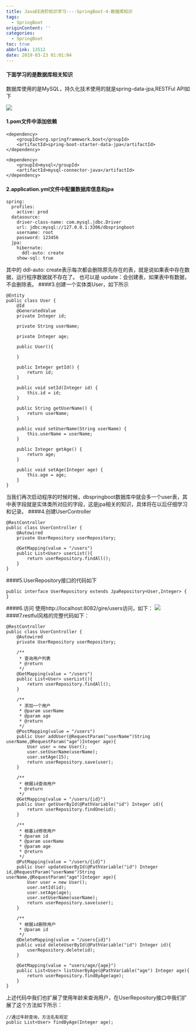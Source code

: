```yaml
---
title: JavaEE进阶知识学习----SpringBoot-4-数据库知识
tags:
  - SpringBoot
originContent: ''
categories:
  - SpringBoot
toc: true
abbrlink: 13512
date: 2019-03-23 01:01:04
---
```

#### 下面学习的是数据库相关知识
数据库使用的是MySQL，持久化技术使用的就是spring-data-jpa,RESTFul API如下
<!-- more -->
![](https://i.imgur.com/x2JhG2P.png)
#### 1.pom文件中添加依赖

	<dependency>
		<groupId>org.springframework.boot</groupId>
		<artifactId>spring-boot-starter-data-jpa</artifactId>
	</dependency>
	
	<dependency>
		<groupId>mysql</groupId>
		<artifactId>mysql-connector-java</artifactId>
	</dependency>
#### 2.application.yml文件中配置数据库信息和jpa
	
	spring:
	  profiles:
	    active: prod
	  datasource:
	    driver-class-name: com.mysql.jdbc.Driver
	    url: jdbc:mysql://127.0.0.1:3306/dbspringboot
	    username: root
	    password: 123456
	  jpa:
	    hibernate:
	      ddl-auto: create
	    show-sql: true
其中的 ddl-auto: create表示每次都会删除原先存在的表，就是说如果表中存在数据，运行程序数据就不存在了。
也可以是 update：会创建表，如果表中有数据，不会删除表。
####3.创建一个实体类User，如下所示

	@Entity
	public class User {
	    @Id
	    @GeneratedValue
	    private Integer id;
	
	    private String userName;
	
	    private Integer age;
	
	    public User(){
	
	    }
	
	    public Integer getId() {
	        return id;
	    }
	
	    public void setId(Integer id) {
	        this.id = id;
	    }
	
	    public String getUserName() {
	        return userName;
	    }
	
	    public void setUserName(String userName) {
	        this.userName = userName;
	    }
	
	    public Integer getAge() {
	        return age;
	    }
	
	    public void setAge(Integer age) {
	        this.age = age;
	    }
	}
当我们再次启动程序的时候时候，dbspringboot数据库中就会多一个user表，其中表字段就是实体类所对应的字段，这是jpa相关的知识，具体将在以后仔细学习和记录。
####4.创建UserController

	@RestController
	public class UserController {
	    @Autowired
	    private UserRepository userRepository;
	
	    @GetMapping(value = "/users")
	    public List<User> userList(){
	        return userRepository.findAll();
	    }
	}
####5.UserRepository接口的代码如下

	public interface UserRepository extends JpaRepository<User,Integer> {
	}
####6.访问
使用http://localhost:8082/gire/users访问，如下：
![](https://i.imgur.com/nD51Mz6.png)
####7.restful风格的完整代码如下：

	@RestController
	public class UserController {
	    @Autowired
	    private UserRepository userRepository;
	
	    /**
	     * 查询用户列表
	     * @return
	     */
	    @GetMapping(value = "/users")
	    public List<User> userList(){
	        return userRepository.findAll();
	    }
	
	    /**
	     * 添加一个用户
	     * @param userName
	     * @param age
	     * @return
	     */
	    @PostMapping(value = "/users")
	    public User addUser(@RequestParam("userName")String userName,@RequestParam("age")Integer age){
	        User user = new User();
	        user.setUserName(userName);
	        user.setAge(15);
	        return userRepository.save(user);
	    }
	
	    /**
	     * 根据id查询用户
	     * @return
	     */
	    @GetMapping(value = "/users/{id}")
	    public User getUserById(@PathVariable("id") Integer id){
	        return userRepository.findOne(id);
	    }
	
	    /**
	     * 根基id修改用户
	     * @param id
	     * @param userName
	     * @param age
	     * @return
	     */
	    @PutMapping(value = "/users/{id}")
	    public User updateUserById(@PathVariable("id") Integer id,@RequestParam("userName")String userName,@RequestParam("age")Integer age){
	        User user = new User();
	        user.setId(id);
	        user.setAge(age);
	        user.setUserName(userName);
	        return userRepository.save(user);
	    }
	
	    /**
	     * 根据id删除用户
	     * @param id
	     */
	    @DeleteMapping(value = "/users{id}")
	    public void deleteUserById(@PathVariable("id") Integer id){
	        userRepository.delete(id);
	    }
	
	    @GetMapping(value = "users/age/{age}")
	    public List<User> listUserByAge(@PathVariable("age") Integer age){
	        return userRepository.findByAge(age);
	    }
	}
上述代码中我们也扩展了使用年龄来查询用户，在UserRepository接口中我们扩展了这个方法如下所示：

	//通过年龄查询，方法名有规定
    public List<User> findByAge(Integer age);
